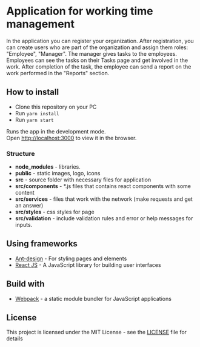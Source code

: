 # Application for working time management

In the application you can register your organization. After registration, you can create users who are part of 
the organization and assign them roles: "Employee", "Manager". The manager gives tasks to the employees. 
Employees can see the tasks on their Tasks page and get involved in the work. 
After completion of the task, the employee can send a report on the work performed in the "Reports" section. 

## How to install
- Clone this repository on your PC
- Run `yarn install` 
- Run `yarn start`

Runs the app in the development mode.<br />
Open [http://localhost:3000](http://localhost:3000) to view it in the browser.

### Structure

- **node_modules** - libraries.
- **public** - static images, logo, icons
- **src** - source folder with necessary files for application
- **src/components** - *.js files that contains react components with some content
- **src/services** - files that work with the network (make requests and get an answer)
- **src/styles** - css styles for page
- **src/validation** - include validation rules and error or help messages for inputs.

## Using frameworks

* [Ant-design](https://ant.design/) - For styling pages and elements
* [React JS](https://nextjs.org/) - A JavaScript library for building user interfaces

## Build with

* [Webpack](https://webpack.js.org/) - a static module bundler for JavaScript applications

## License

This project is licensed under the MIT License - see the [LICENSE](https://github.com/mWorkTime/web/blob/master/LICENSE) file for details
